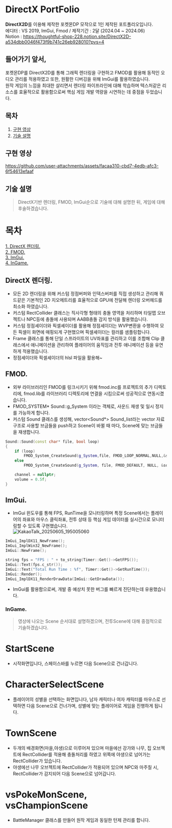 # DirectX PortFolio     
**DirectX2D**를 이용해 제작한 포켓몬DP 모작으로 1인 제작된 포트폴리오입니다.    
에디터 : VS 2019, ImGui, Fmod / 제작기간 : 2달 (2024.04 ~ 2024.06)  
Notion : https://thoughtful-shop-228.notion.site/DirectX2D-a534dbb0046f473f9b741c26eb928010?pvs=4      
## 들어가기 앞서,      
포켓몬DP를 DirectX2D를 통해 그래픽 렌더링을 구현하고 FMOD를 활용해 동적인 오디오 관리를 적용하였고 또한, 원활한 디버깅을 위해 ImGui를 활용하였습니다.     
원작 게임의 느낌을 최대한 살리면서 렌더링 파이프라인에 대해 학습하며 텍스처같은 리소스를 효율적으로 활용함으로써 핵심 게임 개발 역량을 시연하는 데 중점을 두었습니다.     
## 목차
1. [구현 영상](#구현-영상)
2. [기술 설명](#기술-설명)     
## 구현 영상     
https://github.com/user-attachments/assets/facaa310-cbd7-4edb-afc3-6f54613efaaf
## 기술 설명     
> DirectX기반 렌더링, FMOD, ImGui순으로 기술에 대해 설명한 뒤, 게임에 대해 후술하겠습니다.
# 목차   
[1. DirectX 렌더링.](#DirectX-렌더링)     
[2. FMOD.](#FMOD)      
[3. ImGui.](#ImGui)     
[4. InGame.](#InGame)     

##  DirectX 렌더링.     
- 모든 2D 렌더링을 위해 커스텀 정점버퍼와 인덱스버퍼를 직접 생성하고 관리해 쿼드같은 기본적인 2D 지오메트리를 효율적으로 GPU에 전달해 렌더링 오버헤드를 최소화 하였습니다.            
- 커스텀 RectCollider 클래스는 직사각형 형태의 충돌 영역을 처리하며 타일맵 오브젝트나 NPC등에 충돌에 사용되며 AABB충돌 감지 방식을 활용했습니다.        
- 커스텀 정점셰이더와 픽셀셰이더를 활용해 정점셰이더는 WVP변환을 수행하여 모든 픽셀이 화면에 매핑되게 구현했으며 픽셀셰이더는 컬러를 샘플링합니다.   
- Frame 클래스를 통해 단일 스프라이트의 UV좌표를 관리하고 이를 조합해 Clip 클래스에서 애니메이션을 관리하여 플레이어의 움직임과 전투 애니메이션 등을 유연하게 적용했습니다.    
- 정점셰이더와 픽셀셰이더의 hlsl 파일을 활용해~


## FMOD.     
- 외부 라이브러리인 FMOD를 링크시키기 위해 fmod.inc를 프로젝트의 추가 디렉토리에, fmod.lib를 라이브러리 디렉토리에 연결을 시킴으로써 성공적으로 연동시켰습니다. 
- FMOD_SYSTEM* Sound::g_System 이라는 객체로, 사운드 재생 및 일시 정지를 가능하게 합니다.    
- 커스텀 Sound 클래스를 생성해, vector<Sound*> Sound_list라는 vector 자료구조로 사용할 브금들을 push하고 Scene이 바뀔 때 마다, Scene에 맞는 브금들을 재생합니다.
```c++
Sound::Sound(const char* file, bool loop)
{
	if (loop)
		FMOD_System_CreateSound(g_System,file, FMOD_LOOP_NORMAL,NULL,&sound);
	else
		FMOD_System_CreateSound(g_System, file, FMOD_DEFAULT, NULL, &sound);

	channel = nullptr;
	volume = 0.5f;
}
```    
## ImGui.     
- ImGui 윈도우를 통해 FPS, RunTime을 모니터링하며 특정 Scene에서는 플레이어의 좌표와 마우스 클릭좌표, 전투 상태 등 핵심 게임 데이터를 실시간으로 모니터링할 수 있도록 구현했습니다.     
![KakaoTalk_20250605_195005060](https://github.com/user-attachments/assets/7b7bb69e-c6fd-4664-a248-09eb4e936c9b)
```c++
ImGui_ImplDX11_NewFrame();
ImGui_ImplWin32_NewFrame();
ImGui::NewFrame();

string fps = "FPS : " + to_string(Timer::Get()->GetFPS());
ImGui::Text(fps.c_str());
ImGui::Text("Total Run Time : %f", Timer::Get()->GetRunTime());
ImGui::Render();
ImGui_ImplDX11_RenderDrawData(ImGui::GetDrawData());
```     
- ImGui를 활용함으로써, 개발 중 예상치 못한 버그를 빠르게 진단하는데 유용했습니다.
### InGame.    
> 영상에 나오는 Scene 순서대로 설명하겠으며, 전투Scene에 대해 중점적으로 기술하겠습니다.
# StartScene    
- 시작화면입니다, 스페이스바를 누르면 다음 Scene으로 건너갑니다.
# CharacterSelectScene    
- 플레이어의 성별을 선택하는 화면입니다, 남자 캐릭터나 여자 캐릭터를 마우스로 선택하면 다음 Scene으로 건너가며, 성별에 맞는 플레이어로 게임을 진행하게 됩니다.
# TownScene     
- 두개의 배경화면(마을,야생)으로 이루어져 있으며 마을에선 강가와 나무, 집 오브젝트에 RectCollider를 적용해 충돌처리를 하였고 위쪽에 야생으로 넘어가는 RectCollider가 있습니다.
- 야생에선 나무 오브젝트에 RectCollider가 적용되어 있으며 NPC와 마주칠 시, RectCollider가 감지되어 다음 Scene으로 넘어갑니다.
# vsPokeMonScene, vsChampionScene    
- BattleManager 클래스를 만들어 원작 게임과 동일한 턴제 관리를 합니다.     

